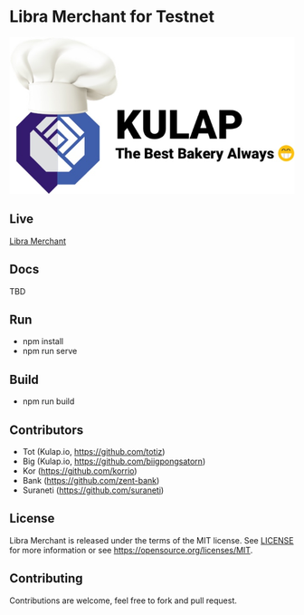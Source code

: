 # Libra Merchant for Testnet

![Libra Merchant](https://raw.githubusercontent.com/kulapio/libra-merchant/master/src/assets/img/logo/app-logo2.jpg?token=AADQJCDTUGZOUL4MN4SUD7C5ICDPC)


Live
----

[Libra Merchant](https://www.libracoffee.io/)

Docs
----

TBD

Run
---

- npm install
- npm run serve

Build
-----
- npm run build


Contributors
------------

- Tot (Kulap.io, https://github.com/totiz)
- Big (Kulap.io, https://github.com/biigpongsatorn)
- Kor (https://github.com/korrio)
- Bank (https://github.com/zent-bank)
- Suraneti (https://github.com/suraneti)

License
-------

Libra Merchant is released under the terms of the MIT license. See [LICENSE](LICENSE) for more
information or see https://opensource.org/licenses/MIT.

Contributing
------------

Contributions are welcome, feel free to fork and pull request.
